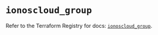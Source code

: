 # `ionoscloud_group`

Refer to the Terraform Registry for docs: [`ionoscloud_group`](https://registry.terraform.io/providers/ionos-cloud/ionoscloud/6.4.14/docs/resources/group).
